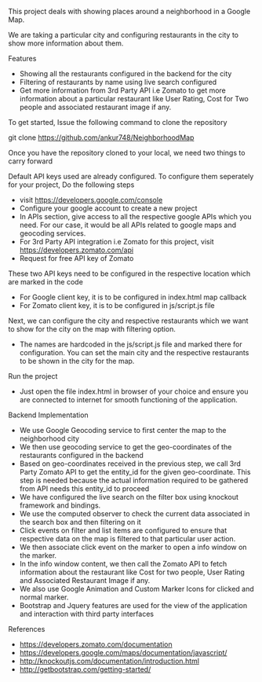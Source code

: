 This project deals with showing places around a neighborhood in a Google Map.

We are taking a particular city and configuring restaurants in the city to show more information about them.

Features
- Showing all the restaurants configured in the backend for the city
- Filtering of restaurants by name using live search configured
- Get more information from 3rd Party API i.e Zomato to get more information about a particular restaurant like User Rating, Cost for Two people and associated restaurant image if any.

To get started, Issue the following command to clone the repository

git clone https://github.com/ankur748/NeighborhoodMap

Once you have the repository cloned to your local, we need two things to carry forward

Default API keys used are already configured. To configure them seperately for your project, Do the following steps

- visit https://developers.google.com/console
- Configure your google account to create a new project
- In APIs section, give access to all the respective google APIs which you need. For our case, it would be all APIs related to google maps and geocoding services.
- For 3rd Party API integration i.e Zomato for this project, visit https://developers.zomato.com/api
- Request for free API key of Zomato

These two API keys need to be configured in the respective location which are marked in the code
- For Google client key, it is to be configured in index.html map callback
- For Zomato client key, it is to be configured in js/script.js file

Next, we can configure the city and respective restaurants which we want to show for the city on the map with filtering option.

- The names are hardcoded in the js/script.js file and marked there for configuration. You can set the main city and the respective restaurants to be shown in the city for the map.

Run the project

- Just open the file index.html in browser of your choice and ensure you are connected to internet for smooth functioning of the application.

Backend Implementation

- We use Google Geocoding service to first center the map to the neighborhood city
- We then use geocoding service to get the geo-coordinates of the restaurants configured in the backend
- Based on geo-coordinates received in the previous step, we call 3rd Party Zomato API to get the entity_id for the given geo-coordinate. This step is needed because the actual information required to be gathered from API needs this entity_id to proceed
- We have configured the live search on the filter box using knockout framework and bindings.
- We use the computed observer to check the current data associated in the search box and then filtering on it
- Click events on filter and list items are configured to ensure that respective data on the map is filtered to that particular user action.
- We then associate click event on the marker to open a info window on the marker.
- In the info window content, we then call the Zomato API to fetch information about the restaurant like Cost for two people, User Rating and Associated Restaurant Image if any.
- We also use Google Animation and Custom Marker Icons for clicked and normal marker.
- Bootstrap and Jquery features are used for the view of the application and interaction with third party interfaces

References
- https://developers.zomato.com/documentation
- https://developers.google.com/maps/documentation/javascript/
- http://knockoutjs.com/documentation/introduction.html
- http://getbootstrap.com/getting-started/